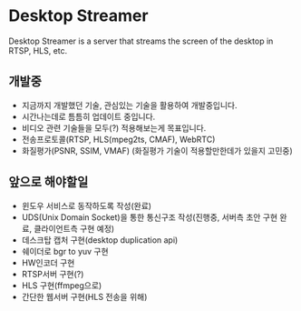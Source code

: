 # Desktop Streamer
Desktop Streamer is a server that streams the screen of the desktop in RTSP, HLS, etc.  

## 개발중 
- 지금까지 개발했던 기술, 관심있는 기술을 활용하여 개발중입니다.
- 시간나는데로 틈틈히 업데이트 중입니다.
- 비디오 관련 기술들을 모두(?) 적용해보는게 목표입니다.
- 전송프로토콜(RTSP, HLS(mpeg2ts, CMAF), WebRTC)
- 화질평가(PSNR, SSIM, VMAF) (화질평가 기술이 적용할만한데가 있을지 고민중)

## 앞으로 해야할일
- 윈도우 서비스로 동작하도록 작성(완료)
- UDS(Unix Domain Socket)을 통한 통신구조 작성(진행중, 서버측 초안 구현 완료, 클라이언트측 구현 예정)
- 데스크탑 캡처 구현(desktop duplication api)
- 쉐이더로 bgr to yuv 구현
- HW인코더 구현
- RTSP서버 구현(?)
- HLS 구현(ffmpeg으로)
- 간단한 웹서버 구현(HLS 전송을 위해)

